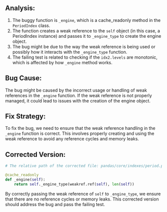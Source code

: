 ## Analysis:
1. The buggy function is `_engine`, which is a cache_readonly method in the `PeriodIndex` class.
2. The function creates a weak reference to the `self` object (in this case, a PeriodIndex instance) and passes it to `_engine_type` to create the engine object.
3. The bug might be due to the way the weak reference is being used or possibly how it interacts with the `_engine_type` function.
4. The failing test is related to checking if the `idx2.levels` are monotonic, which is affected by how `_engine` method works.

## Bug Cause:
The bug might be caused by the incorrect usage or handling of weak references in the `_engine` function. If the weak reference is not properly managed, it could lead to issues with the creation of the engine object.

## Fix Strategy:
To fix the bug, we need to ensure that the weak reference handling in the `_engine` function is correct. This involves properly creating and using the weak reference to avoid any reference cycles and memory leaks.

## Corrected Version:
```python
# The relative path of the corrected file: pandas/core/indexes/period.py

@cache_readonly
def _engine(self):
    return self._engine_type(weakref.ref(self), len(self))
```

By correctly passing the weak reference of `self` to `_engine_type`, we ensure that there are no reference cycles or memory leaks. This corrected version should address the bug and pass the failing test.